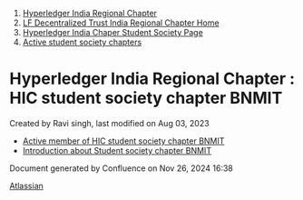 1. [Hyperledger India Regional Chapter](index.html)
2. [LF Decentralized Trust India Regional Chapter Home](LF-Decentralized-Trust-India-Regional-Chapter-Home_19169282.html)
3. [Hyperledger India Chaper Student Society Page](Hyperledger-India-Chaper-Student-Society-Page_19169775.html)
4. [Active student society chapters](Active-student-society-chapters_19170944.html)

# Hyperledger India Regional Chapter : HIC student society chapter BNMIT

Created by Ravi singh, last modified on Aug 03, 2023

- [Active member of HIC student society chapter BNMIT](Active-member-of-HIC-student-society-chapter-BNMIT_19171107.html)
- [Introduction about Student society chapter BNMIT](Introduction-about-Student-society-chapter-BNMIT_19171105.html)

Document generated by Confluence on Nov 26, 2024 16:38

[Atlassian](http://www.atlassian.com/)
